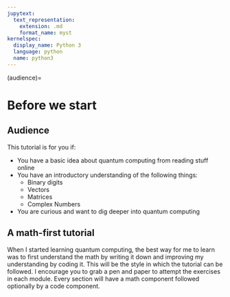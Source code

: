 ```yaml
---
jupytext:
  text_representation:
    extension: .md
    format_name: myst
kernelspec:
  display_name: Python 3
  language: python
  name: python3
---
```


(audience)=


# Before we start

## Audience

This tutorial is for you if: 

* You have a basic idea about quantum computing from reading stuff online
* You have an introductory understanding of the following things:
    * Binary digits 
    * Vectors 
    * Matrices
    * Complex Numbers
* You are curious and want to dig deeper into quantum computing

## A math-first tutorial

When I started learning quantum computing, the best way for me to learn was to first understand the math by writing it down and improving my understanding by coding it. This will be the style in which the tutorial can be followed. I encourage you to grab a pen and paper to attempt the exercises in each module.
Every section will have a math component followed optionally by a code component.  

